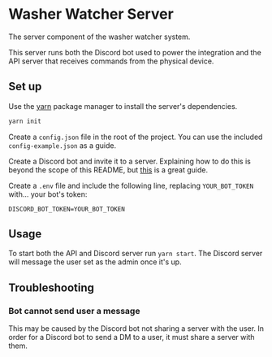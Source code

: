 # Washer Watcher Server

The server component of the washer watcher system.

This server runs both the Discord bot used to power the integration and the API server that receives commands from the physical device.

## Set up

Use the [yarn](https://classic.yarnpkg.com/en/docs/install) package manager to install the server's dependencies. 

```bash
yarn init
```

Create a `config.json` file in the root of the project. You can use the included `config-example.json` as a guide.

Create a Discord bot and invite it to a server. Explaining how to do this is beyond the scope of this README, but [this](https://discordpy.readthedocs.io/en/latest/discord.html) is a great guide.

Create a `.env` file and include the following line, replacing `YOUR_BOT_TOKEN` with... your bot's token:

```dotenv
DISCORD_BOT_TOKEN=YOUR_BOT_TOKEN
```

## Usage

To start both the API and Discord server run `yarn start`. The Discord server will message the user set as the admin once it's up.

## Troubleshooting

### Bot cannot send user a message

This may be caused by the Discord bot not sharing a server with the user. In order for a Discord bot to send a DM to a user, it must share a server with them.
